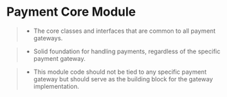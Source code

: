 # Payment Core Module

> * The core classes and interfaces that are common to all payment gateways. 
 
> * Solid foundation for handling payments, regardless of the specific payment gateway.
 
> * This module code should not be tied to any specific payment gateway but should serve as the building block for the gateway implementation.